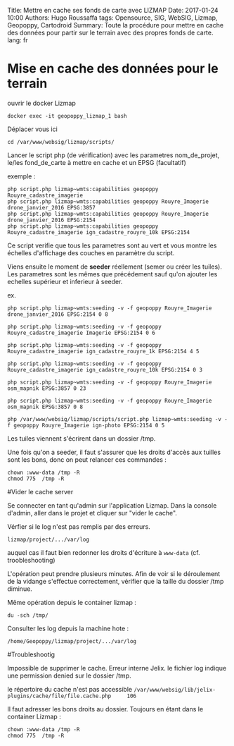 Title: Mettre en cache ses fonds de carte avec LIZMAP
Date: 2017-01-24 10:00
Authors: Hugo Roussaffa
tags: Opensource, SIG, WebSIG, Lizmap, Geopoppy, Cartodroid
Summary: Toute la procédure pour mettre en cache des données pour partir sur le terrain avec des propres fonds de carte.
lang: fr

# Mise en cache des données pour le terrain


ouvrir le docker Lizmap

~~~
docker exec -it geopoppy_lizmap_1 bash
~~~

Déplacer vous ici

~~~
cd /var/www/websig/lizmap/scripts/
~~~

Lancer le script php (de vérification) avec les parametres nom_de_projet, le/les fond_de_carte à mettre en cache et un EPSG (facultatif)
 
exemple :

~~~
php script.php lizmap~wmts:capabilities geopoppy Rouyre_cadastre_imagerie
php script.php lizmap~wmts:capabilities geopoppy Rouyre_Imagerie drone_janvier_2016 EPSG:3857
php script.php lizmap~wmts:capabilities geopoppy Rouyre_Imagerie drone_janvier_2016 EPSG:2154
php script.php lizmap~wmts:capabilities geopoppy Rouyre_cadastre_imagerie ign_cadastre_rouyre_10k EPSG:2154
~~~

Ce script verifie que tous les parametres sont au vert et vous montre les échelles d'affichage des couches en paramètre du script.

Viens ensuite le moment de **seeder** réellement (semer ou créer les tuiles). Les parametres sont les mêmes que précédement sauf qu'on ajouter les echelles supérieur et inferieur à seeder. 

ex.

~~~
php script.php lizmap~wmts:seeding -v -f geopoppy Rouyre_Imagerie drone_janvier_2016 EPSG:2154 0 8

php script.php lizmap~wmts:seeding -v -f geopoppy Rouyre_cadastre_imagerie Imagerie EPSG:2154 0 6

php script.php lizmap~wmts:seeding -v -f geopoppy Rouyre_cadastre_imagerie ign_cadastre_rouyre_1k EPSG:2154 4 5

php script.php lizmap~wmts:seeding -v -f geopoppy Rouyre_cadastre_imagerie ign_cadastre_rouyre_10k EPSG:2154 0 3

php script.php lizmap~wmts:seeding -v -f geopoppy Rouyre_Imagerie osm_mapnik EPSG:3857 0 23

php script.php lizmap~wmts:seeding -v -f geopoppy Rouyre_Imagerie osm_mapnik EPSG:3857 0 8

php /var/www/websig/lizmap/scripts/script.php lizmap~wmts:seeding -v -f geopoppy Rouyre_Imagerie ign-photo EPSG:2154 0 5
~~~

Les tuiles viennent s'écrirent dans un dossier /tmp.

Une fois qu'on a seeder, il faut s'assurer que les droits d'accès aux tuilles sont les bons, donc on peut relancer ces commandes :

~~~
chown :www-data /tmp -R
chmod 775  /tmp -R
~~~


#Vider le cache server

Se connecter en tant qu'admin sur l'application Lizmap. Dans la console d'admin, aller dans le projet et cliquer sur "vider le cache". 

Vérfier si le log n'est pas remplis par des erreurs.

~~~
lizmap/project/.../var/log
~~~
 
auquel cas il faut bien redonner les droits d'écriture à `www-data` (cf. troobleshooting)

L'opération peut prendre plusieurs minutes. Afin de voir si le déroulement de la vidange s'effectue correctement, vérifier que la taille du dossier /tmp diminue.

Même opération depuis le container lizmap :

~~~
du -sch /tmp/ 
~~~

Consulter les log depuis la machine hote :

~~~
/home/Geopoppy/lizmap/project/.../var/log
~~~

#Troubleshootig 

Impossible de supprimer le cache. Erreur interne Jelix. le fichier log indique une permission denied sur le dossier /tmp.


le répertoire du cache n'est pas accessible 
```/var/www/websig/lib/jelix-plugins/cache/file/file.cache.php     106```

Il faut adresser les bons droits au dossier. Toujours en étant dans le container Lizmap :

~~~
chown :www-data /tmp -R
chmod 775  /tmp -R
~~~




